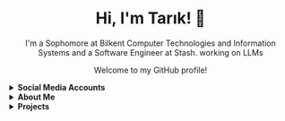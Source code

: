 <!-- Introduction -->
<h1 align="center">Hi, I'm Tarık! 👋</h1>
<p align="center">I'm a Sophomore at Bilkent Computer Technologies and Information Systems and a Software Engineer at Stash. working on LLMs</p>
<p align="center">Welcome to my GitHub profile!</p>

<details>
<summary>
  <strong>Social Media Accounts</strong>
</summary>

<p>Feel free to connect with me on LinkedIn or check out my other profiles below.</p>

<!-- Badges -->
<p>
  <a href="https://www.linkedin.com/in/tarik-anafarta/" target="_blank"><img src="https://img.shields.io/badge/LinkedIn-Connect-blue?logo=linkedin"></a>
  <a href="mailto:tarikanafarta@hotmail.com"><img src="https://img.shields.io/badge/Email-Send%20a%20Message-red"></a>
</p>
</details>

<details>
<summary>
  <strong>About Me</strong>
</summary>

<p>
  <strong>Software Engineer</strong><br>
  - Currently working at Stash.<br>
</p>
</details>

<details>
<summary>
  <strong>Projects</strong>
</summary>

<ul>
  <li><a href="https://github.com/TarikAnafarta/Java-Project" target="_blank">Java Project</a> - a Java-based library management system.</li>
  <li><a href="https://github.com/TarikAnafarta/HTML-Project" target="_blank">HTML Project</a> - a JS-based Crypto Trading Information System.</li>
  <li><a href="https://github.com/TarikAnafarta/256-Project" target="_blank">Backend Project</a> - a PHP based marketplace simulator.</li>
  <li><a href="https://github.com/TarikAnafarta/OpenGL-Project1" target="_blank">OpenGL-Project1</a> - a Simple OpenGL Project.</li>
  <li><a href="https://github.com/TarikAnafarta/OpenGL-Project2" target="_blank">OpenGL-Project2</a> - an Advanced OpenGL Project.</li>
</ul>
</details>

